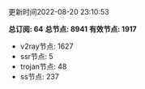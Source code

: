 更新时间2022-08-20 23:10:53

**总订阅: 64**
**总节点: 8941**
**有效节点: 1917**
- v2ray节点: 1627
- ssr节点: 5
- trojan节点: 48
- ss节点: 237
